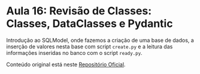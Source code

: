 # Aula 16: Revisão de Classes: Classes, DataClasses e Pydantic

Introdução ao SQLModel, onde fazemos a criação de uma base de dados, a inserção de valores nesta base com script `create.py` e a leitura das informações inseridas no banco com o script `ready.py`.

Conteúdo original está neste [Repositório Oficial](https://github.com/lvgalvao/data-engineering-roadmap/tree/main/Bootcamp%20-%20Python%20para%20dados/aula16).
